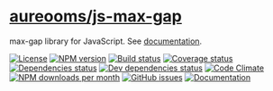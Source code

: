[aureooms/js-max-gap](https://aureooms.github.io/js-max-gap)
==

max-gap library for JavaScript. See [documentation](https://aureooms.github.io/js-max-gap/index.html).

[![License](https://img.shields.io/github/license/aureooms/js-max-gap.svg?style=flat)](https://raw.githubusercontent.com/aureooms/js-max-gap/master/LICENSE)
[![NPM version](https://img.shields.io/npm/v/@aureooms/js-max-gap.svg?style=flat)](https://www.npmjs.org/package/@aureooms/js-max-gap)
[![Build status](https://img.shields.io/travis/aureooms/js-max-gap.svg?style=flat)](https://travis-ci.org/aureooms/js-max-gap)
[![Coverage status](https://img.shields.io/coveralls/aureooms/js-max-gap.svg?style=flat)](https://coveralls.io/r/aureooms/js-max-gap)
[![Dependencies status](https://img.shields.io/david/aureooms/js-max-gap.svg?style=flat)](https://david-dm.org/aureooms/js-max-gap#info=dependencies)
[![Dev dependencies status](https://img.shields.io/david/dev/aureooms/js-max-gap.svg?style=flat)](https://david-dm.org/aureooms/js-max-gap#info=devDependencies)
[![Code Climate](https://img.shields.io/codeclimate/github/aureooms/js-max-gap.svg?style=flat)](https://codeclimate.com/github/aureooms/js-max-gap)
[![NPM downloads per month](https://img.shields.io/npm/dm/@aureooms/js-max-gap.svg?style=flat)](https://www.npmjs.org/package/@aureooms/js-max-gap)
[![GitHub issues](https://img.shields.io/github/issues/aureooms/js-max-gap.svg?style=flat)](https://github.com/aureooms/js-max-gap/issues)
[![Documentation](https://aureooms.github.io/js-max-gap/badge.svg)](https://aureooms.github.io/js-max-gap/source.html)
